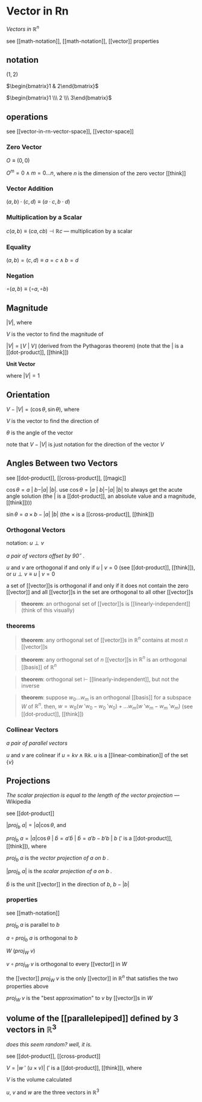 # Vector in Rn

_Vectors in $\mathbb R^n$_

see [[math-notation]], [[math-notation]], [[vector]] properties

## notation

$(1, 2)$

$\begin{bmatrix}1 & 2\end{bmatrix}$

$\begin{bmatrix}1 \\\  2 \\\  3\end{bmatrix}$

## operations

see [[vector-in-rn-vector-space]], [[vector-space]]

### Zero Vector

$O \equiv (0, 0)$

$O^m = 0 \land m = 0 \dots n$, where $n$ is the dimension of the zero vector [[think]]

### Vector Addition

$(a, b) \cdot (c, d) \equiv (a \cdot c, b \cdot d)$

### Multiplication by a Scalar

$c(a, b) \equiv (ca, cb) \dashv \mathbb R c$ &mdash; multiplication by a scalar

### Equality

$(a, b) = (c, d) \equiv a = c \land b = d$

### Negation

$\circ(a, b) \equiv (\circ a, \circ b)$

## Magnitude

$|V|$, where

$V$ is the vector to find the magnitude of

$|V| = \lfloor V\ |\ V \rfloor$ (derived from the Pythagoras theorem) (note that the $|$ is a [[dot-product]], [[think]])

**Unit Vector**

where $|V| = 1$

## Orientation

$V - |V| = (\cos \theta, \sin \theta)$, where

$V$ is the vector to find the direction of

$\theta$ is the angle of the vector

note that $V - |V|$ is just notation for the direction of the vector $V$

## Angles Between two Vectors

see [[dot-product]], [[cross-product]], [[magic]]

$\cos \theta = a\ |\ b - |a|\ |b|$. use $\cos \theta = |a\ |\ b| - |a|\ |b|$ to always get the acute angle solution (the $|$ is a [[dot-product]], an absolute value and a magnitude, [[think]])))

$\sin \theta = a \times b - |a|\ |b|$ (the $\times$ is a [[cross-product]], [[think]])

### Orthogonal Vectors

notation: $u \perp v$

_a pair of vectors offset by $90^\circ$ ._

$u$ and $v$ are orthogonal if and only if $u\ |\ v = 0$ (see [[dot-product]], [[think]]), or $u \perp v \equiv u\ |\ v = 0$

a set of [[vector]]s is orthogonal if and only if it does not contain the zero [[vector]] and all [[vector]]s in the set are orthogonal to all other [[vector]]s

> **theorem**: an orthogonal set of [[vector]]s is [[linearly-independent]] (think of this visually)

### theorems

> **theorem**: any orthogonal set of [[vector]]s in $\mathbb R^n$ contains at most $n$ [[vector]]s

> **theorem**: any orthogonal set of $n$ [[vector]]s in $\mathbb R^n$ is an orthogonal [[basis]] of $\mathbb R^n$

> **theorem**: orthogonal set $\vdash$ [[linearly-independent]], but not the inverse

> **theorem**: suppose $w_0 \dots w_m$ is an orthogonal [[basis]] for a subspace $W$ of $\mathbb R^n$. then, $w = w_0 (w\ 'w_0 - w_0\ 'w_0) + \dots w_m (w\ 'w_m - w_m\ 'w_m)$ (see [[dot-product]], [[think]])

### Collinear Vectors

_a pair of parallel vectors_

$u$ and $v$ are colinear if $u = kv \land \mathbb R k$. $u$ is a [[linear-combination]] of the set $\{v\}$

## Projections

_The scalar projection is equal to the length of the vector projection_ &mdash; Wikipedia

see [[dot-product]]

$|proj_b\ a| = |a| \cos \theta$, and

$proj_b\ a = |a| \cos \theta\ |\ \hat b = a'\hat b\ |\ \hat b = a'b - b'b\ |\ b$ ($'$ is a [[dot-product]], [[think]]), where

$proj_b\ a$ is the _vector projection of $a$ on $b$ ._

$|proj_b\ a|$ is the _scalar projection of $a$ on $b$ ._

$\hat b$ is the unit [[vector]] in the direction of $b$, $b - |b|$

### properties

see [[math-notation]]

$proj_b\ a$ is parallel to $b$

$a \circ proj_b\ a$ is orthogonal to $b$

$W\ (proj_W\ v)$

$v \circ proj_W\ v$ is orthogonal to every [[vector]] in $W$

the [[vector]] $proj_W\ v$ is the only [[vector]] in $\mathbb R^n$ that satisfies the two properties above

$proj_W\ v$ is the "best approximation" to $v$ by [[vector]]s in $W$

## volume of the [[parallelepiped]] defined by 3 vectors in $\mathbb R^3$

_does this seem random? well, it is._

see [[dot-product]], [[cross-product]]

$V = |w\ '\ (u \times v)|$ ($'$ is a [[dot-product]], [[think]]), where

$V$ is the volume calculated

$u$, $v$ and $w$ are the three vectors in $\mathbb R^3$
